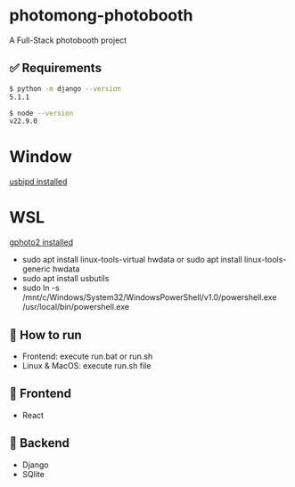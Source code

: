 # photomong-photobooth
A Full-Stack photobooth project

## :white_check_mark: Requirements
```bash
$ python -m django --version
5.1.1

$ node --version
v22.9.0
```
# Window
[usbipd installed](https://github.com/dorssel/usbipd-win/releases)

# WSL
[gphoto2 installed](https://sourceforge.net/projects/gphoto/files/)
- sudo apt install linux-tools-virtual hwdata or sudo apt install linux-tools-generic hwdata
- sudo apt install usbutils
- sudo ln -s /mnt/c/Windows/System32/WindowsPowerShell/v1.0/powershell.exe /usr/local/bin/powershell.exe


## :checkered_flag: How to run ##

- Frontend: execute run.bat or run.sh
- Linux & MacOS: execute run.sh file

## 🤡 Frontend

- React

## 👾 Backend

- Django
- SQlite
